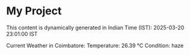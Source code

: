 # My Project

This content is dynamically generated in Indian Time (IST): 2025-03-20 23:01:00 IST


Current Weather in Coimbatore:
Temperature: 26.39 °C
Condition: haze
